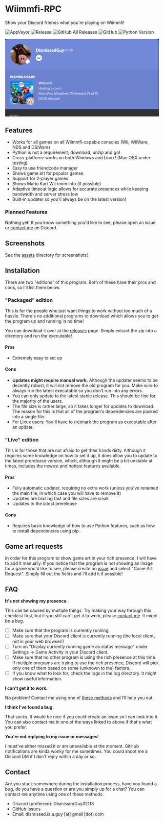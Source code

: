 # Wiimmfi-RPC
Show your Discord friends what you're playing on Wiimmfi!

![AppVeyor](https://img.shields.io/appveyor/build/DismissedGuy/wiimmfi-rpc/gui-rewrite)
![Release](https://img.shields.io/github/v/release/DismissedGuy/wiimmfi-rpc)
![GitHub All Releases](https://img.shields.io/github/downloads/DismissedGuy/wiimmfi-rpc/total)
![GitHub](https://img.shields.io/github/license/DismissedGuy/wiimmfi-rpc)
![Python Version](https://img.shields.io/badge/python-3.6%20%7C%203.7%20%7C%203.8-blue)

![Discord Preview](https://github.com/DismissedGuy/wiimmfi-rpc/raw/master/assets/discord_preview.png)

## Features
* Works for all games on all Wiimmfi-capable consoles (Wii, WiiWare, NDS and DSiWare)
* Python is not a requirement; download, unzip and go!
* Cross-platform: works on both Windows and Linux! (Mac OSX under testing)
* Easy to use friendcode manager
* Shows game art for popular games
* Support for 2-player games
* Shows Mario Kart Wii room info (if possible)
* Adaptive timeout logic allows for accurate presences while keeping bandwidth and server stress low
* Built-in updater so you'll always be on the latest version!

### Planned Features
Nothing yet! If you know something you'd like to see, please open an issue or [contact me](#contact) on Discord.

## Screenshots
See the [assets](assets) directory for screenshots!

## Installation
There are two "editions" of this program. Both of these have their pros and cons, so I'll list them below.

### "Packaged" edition
This is for the people who just want things to work without too much of a hassle. There's no additional programs to download which allows you to get the program up and running in no time!

You can download it over at the [releases](https://github.com/DismissedGuy/wiimmfi-rpc/) page. Simply extract the zip into a directory and run the executable!

#### Pros
- Extremely easy to set up

#### Cons
- **Updates might require manual work.** Although the updater seems to be decently robust, it will not remove the old program for you. Make sure to always run the latest executable so you don't run into any errors.
- You can only update to the latest stable release. This should be fine for the majority of the users.
- The file size is rather large, so it takes longer for updates to download. The reason for this is that all of the program's dependencies are packed into a single file.
- For Linux users: You'll have to (re)mark the program as executable after an update.

### "Live" edition
This is for those that are not afraid to get their hands dirty. Although it requires some knowledge on how to set it up, it does allow you to update to the latest prerelease version, which, although it might be a bit unstable at times, includes the newest and hottest features available.

#### Pros
- Fully automatic updater, requiring no extra work (unless you've renamed the main file, in which case you will have to remove it)
- Updates are blazing fast and file sizes are small
- Updates to the latest prerelease

#### Cons
- Requires basic knowledge of how to use Python features, such as how to install dependencies using pip.

## Game art requests
In order for this program to show game art in your rich presence, I will have to add it manually. If you notice that the program is not showing an image for a game you'd like to see, please create an [issue](https://github.com/DismissedGuy/wiimmfi-rpc/issues/) and select "Game Art Request". Simply fill out the fields and I'll add it if possible!

## FAQ
**It's not showing my presence.**

This can be caused by multiple things. Try making your way through this checklist first, but if you still can't get it to work, please [contact me](#contact). It might be a bug.

- [ ] Make sure that the program is currently running.
- [ ] Make sure that your Discord client is currently running (the local client, not in your web browser!)
- [ ] Turn on "Display currently running game as status message" under Settings -> Game Activity in your Discord client.
- [ ] Make sure that no other program is using the rich presence at this time. If multiple programs are trying to use the rich presence, Discord will pick only one of them based on some (unknown to me) factors.
- [ ] If you know what to look for, check the logs in the log directory. It might show useful information.

**I can't get it to work.**

No problem! Contact me using one of [these methods](#contact) and I'll help you out.

**I think I've found a bug.**

That sucks. It would be nice if you could create an issue so I can look into it. You can also contact me in one of the ways linked to above if that's what you prefer.

**You're not replying to my issue or messages!**

I must've either missed it or am unavailable at the moment. GitHub notifications are kinda wonky for me sometimes. You could shoot me a Discord DM if I don't reply within a day or so.

## Contact
Are you stuck somewhere during the installation process, have you found a bug, do you have a question or are you simply up for a chat? You can contact me anytime using one of these methods:

- Discord (preferred): DismissedGuy#2118
- [GitHub Issues](https://github.com/DismissedGuy/wiimmfi-rpc/issues/)
- Email: dismissed.is.a.guy \[at] gmail \[dot] com
